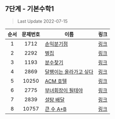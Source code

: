 ## 7단계 - 기본수학1
> Last Update 2022-07-15

|**순서**|**문제번호**|**이름**|**링크**|
|:-:|:-:|-|:-:|
|1|1712|[손익분기점](https://github.com/klay9502/Learning/blob/master/%EB%8B%A8%EA%B3%84%EB%B3%84%20%EB%AC%B8%EC%A0%9C/07_%EA%B8%B0%EB%B3%B8%EC%88%98%ED%95%991/1712.cpp)|[링크](https://www.acmicpc.net/problem/1712)
|2|2292|[벌집](https://github.com/klay9502/Learning/blob/master/%EB%8B%A8%EA%B3%84%EB%B3%84%20%EB%AC%B8%EC%A0%9C/07_%EA%B8%B0%EB%B3%B8%EC%88%98%ED%95%991/2292.cpp)|[링크](https://www.acmicpc.net/problem/2292)
|3|1193|[분수찾기](https://github.com/klay9502/Learning/blob/master/%EB%8B%A8%EA%B3%84%EB%B3%84%20%EB%AC%B8%EC%A0%9C/07_%EA%B8%B0%EB%B3%B8%EC%88%98%ED%95%991/1193.cpp)|[링크](https://www.acmicpc.net/problem/1193)
|4|2869|[달팽이는 올라가고 싶다](https://github.com/klay9502/Learning/blob/master/%EB%8B%A8%EA%B3%84%EB%B3%84%20%EB%AC%B8%EC%A0%9C/07_%EA%B8%B0%EB%B3%B8%EC%88%98%ED%95%991/2869.cpp)|[링크](https://www.acmicpc.net/problem/2869)
|5|10250|[ACM 호텔](https://github.com/klay9502/Learning/blob/master/%EB%8B%A8%EA%B3%84%EB%B3%84%20%EB%AC%B8%EC%A0%9C/07_%EA%B8%B0%EB%B3%B8%EC%88%98%ED%95%991/10250.cpp)|[링크](https://www.acmicpc.net/problem/10250)
|6|2775|[부녀회장이 될테야](https://github.com/klay9502/Learning/blob/master/%EB%8B%A8%EA%B3%84%EB%B3%84%20%EB%AC%B8%EC%A0%9C/07_%EA%B8%B0%EB%B3%B8%EC%88%98%ED%95%991/2775.cpp)|[링크](https://www.acmicpc.net/problem/2775)
|7|2839|[설탕 배달](https://github.com/klay9502/Learning/blob/master/%EB%8B%A8%EA%B3%84%EB%B3%84%20%EB%AC%B8%EC%A0%9C/07_%EA%B8%B0%EB%B3%B8%EC%88%98%ED%95%991/2839.cpp)|[링크](https://www.acmicpc.net/problem/2839)
|8|10757|[큰 수 A+B](https://github.com/klay9502/Learning/blob/master/%EB%8B%A8%EA%B3%84%EB%B3%84%20%EB%AC%B8%EC%A0%9C/07_%EA%B8%B0%EB%B3%B8%EC%88%98%ED%95%991/10757.cpp)|[링크](https://www.acmicpc.net/problem/10757)
